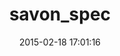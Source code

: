 ---
layout: post
title:  "savon_spec"
repo:   "rubiii/savon_spec"
date:   2015-02-18 17:01:16
gemurl: http://github.com/rubiii/savon_spec
---